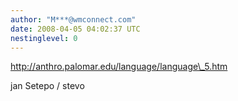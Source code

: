 ```yaml
---
author: "M***@wmconnect.com"
date: 2008-04-05 04:02:37 UTC
nestinglevel: 0
---
```

http://anthro.palomar.edu/language/language\_5.htm  
  
jan Setepo / stevo </HTML>
